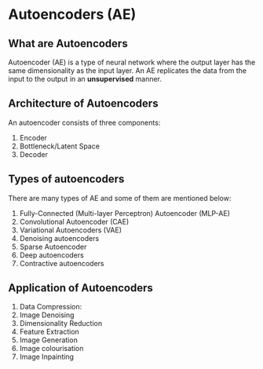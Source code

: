 # Autoencoders (AE)

## What are Autoencoders

Autoencoder (AE) is a type of neural network where the output layer has the same dimensionality as the input layer. An AE replicates the data from the input to the output in an **unsupervised** manner.

## Architecture of Autoencoders

An autoencoder consists of three components:

1. Encoder
2. Bottleneck/Latent Space
3. Decoder

## Types of autoencoders

There are many types of AE and some of them are mentioned below:

1. Fully-Connected (Multi-layer Perceptron) Autoencoder (MLP-AE)
2. Convolutional Autoencoder (CAE)
3. Variational Autoencoders (VAE)
4. Denoising autoencoders
5. Sparse Autoencoder
6. Deep autoencoders
7. Contractive autoencoders

## Application of Autoencoders

1. Data Compression:
2. Image Denoising
3. Dimensionality Reduction
4. Feature Extraction
5. Image Generation
6. Image colourisation
7. Image Inpainting
